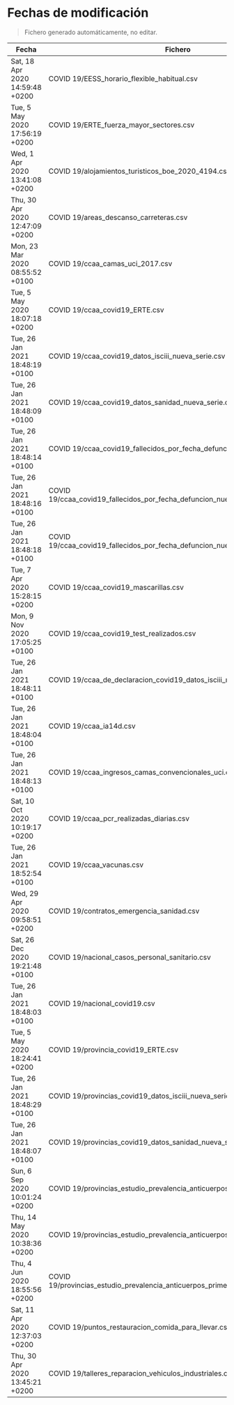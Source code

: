# Fechas de modificación

> Fichero generado automáticamente, no editar.

| Fecha                           | Fichero                  |
|---------------------------------|--------------------------|
| Sat, 18 Apr 2020 14:59:48 +0200  | COVID 19/EESS_horario_flexible_habitual.csv |
| Tue, 5 May 2020 17:56:19 +0200  | COVID 19/ERTE_fuerza_mayor_sectores.csv |
| Wed, 1 Apr 2020 13:41:08 +0200  | COVID 19/alojamientos_turisticos_boe_2020_4194.csv |
| Thu, 30 Apr 2020 12:47:09 +0200  | COVID 19/areas_descanso_carreteras.csv |
| Mon, 23 Mar 2020 08:55:52 +0100  | COVID 19/ccaa_camas_uci_2017.csv |
| Tue, 5 May 2020 18:07:18 +0200  | COVID 19/ccaa_covid19_ERTE.csv |
| Tue, 26 Jan 2021 18:48:19 +0100  | COVID 19/ccaa_covid19_datos_isciii_nueva_serie.csv |
| Tue, 26 Jan 2021 18:48:09 +0100  | COVID 19/ccaa_covid19_datos_sanidad_nueva_serie.csv |
| Tue, 26 Jan 2021 18:48:14 +0100  | COVID 19/ccaa_covid19_fallecidos_por_fecha_defuncion_nueva_serie.csv |
| Tue, 26 Jan 2021 18:48:16 +0100  | COVID 19/ccaa_covid19_fallecidos_por_fecha_defuncion_nueva_serie_long.csv |
| Tue, 26 Jan 2021 18:48:18 +0100  | COVID 19/ccaa_covid19_fallecidos_por_fecha_defuncion_nueva_serie_original.csv |
| Tue, 7 Apr 2020 15:28:15 +0200  | COVID 19/ccaa_covid19_mascarillas.csv |
| Mon, 9 Nov 2020 17:05:25 +0100  | COVID 19/ccaa_covid19_test_realizados.csv |
| Tue, 26 Jan 2021 18:48:11 +0100  | COVID 19/ccaa_de_declaracion_covid19_datos_isciii_nueva_serie.csv |
| Tue, 26 Jan 2021 18:48:04 +0100  | COVID 19/ccaa_ia14d.csv |
| Tue, 26 Jan 2021 18:48:13 +0100  | COVID 19/ccaa_ingresos_camas_convencionales_uci.csv |
| Sat, 10 Oct 2020 10:19:17 +0200  | COVID 19/ccaa_pcr_realizadas_diarias.csv |
| Tue, 26 Jan 2021 18:52:54 +0100  | COVID 19/ccaa_vacunas.csv |
| Wed, 29 Apr 2020 09:58:51 +0200  | COVID 19/contratos_emergencia_sanidad.csv |
| Sat, 26 Dec 2020 19:21:48 +0100  | COVID 19/nacional_casos_personal_sanitario.csv |
| Tue, 26 Jan 2021 18:48:03 +0100  | COVID 19/nacional_covid19.csv |
| Tue, 5 May 2020 18:24:41 +0200  | COVID 19/provincia_covid19_ERTE.csv |
| Tue, 26 Jan 2021 18:48:29 +0100  | COVID 19/provincias_covid19_datos_isciii_nueva_serie.csv |
| Tue, 26 Jan 2021 18:48:07 +0100  | COVID 19/provincias_covid19_datos_sanidad_nueva_serie.csv |
| Sun, 6 Sep 2020 10:01:24 +0200  | COVID 19/provincias_estudio_prevalencia_anticuerpos_final.csv |
| Thu, 14 May 2020 10:38:36 +0200  | COVID 19/provincias_estudio_prevalencia_anticuerpos_primera_ronda.csv |
| Thu, 4 Jun 2020 18:55:56 +0200  | COVID 19/provincias_estudio_prevalencia_anticuerpos_primera_y_segunda_ronda.csv |
| Sat, 11 Apr 2020 12:37:03 +0200  | COVID 19/puntos_restauracion_comida_para_llevar.csv |
| Thu, 30 Apr 2020 13:45:21 +0200  | COVID 19/talleres_reparacion_vehiculos_industriales.csv |
